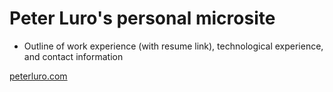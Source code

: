 # Peter Luro's personal microsite
- Outline of work experience (with resume link), technological experience,  and contact information


[peterluro.com](https://paluro567.github.io/personal-website/)

